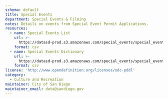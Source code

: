 ```yaml
---
schema: default
title: Special Events
department: Special Events & Filming
notes: Details on events from Special Event Permit Applications.
resources:
  - name: Special Events List
    url: >-
      https://datasd-prod.s3.amazonaws.com/special_events/special_events_list_datasd.csv
    format: csv
  - name: Special Events Dictionary
    url: >-
      https://datasd-prod.s3.amazonaws.com/special_events/special_events_listings_dictionary.csv
    format: csv
license: 'http://www.opendefinition.org/licenses/odc-pddl'
category:
  - Culture and Recreation
maintainer: City of San Diego
maintainer_email: data@sandiego.gov
---
```

